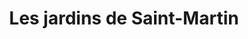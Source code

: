 ---
title: "Les jardins de Saint-Martin"
url: /saint-martin-dabbat/les-jardins-de-saint-martin/
shop: ferme
---